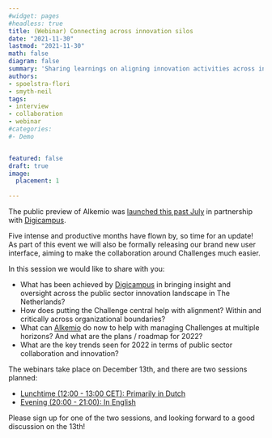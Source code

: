 ```yaml
---
#widget: pages
#headless: true
title: (Webinar) Connecting across innovation silos
date: "2021-11-30"
lastmod: "2021-11-30"
math: false
diagram: false
summary: 'Sharing learnings on aligning innovation activities across innovation silos in the Dutch public sector. And the launch of the new Alkemio UI :)'
authors:
- spoelstra-flori
- smyth-neil
tags:
- interview
- collaboration
- webinar
#categories:
#- Demo


featured: false
draft: true
image:
  placement: 1
  
---
```

The public preview of Alkemio was [launched this past July](https://alkemio.foundation/post/2021-07-public-preview/) in partnership with [Digicampus](https://digicampus.tech). 

Five intense and productive months have flown by, so time for an update! As part of this event we will also be formally releasing our brand new user interface, aiming to make the collaboration around Challenges much easier. 

In this session we would like to share with you:
- What has been achieved by [Digicampus](https://digicampus.tech) in bringing insight and oversight across the public sector innovation landscape in The Netherlands?
- How does putting the Challenge central help with alignment? Within and critically across organizational boundaries?
- What can [Alkemio](https://alkem.io) do now to help with managing Challenges at multiple horizons? And what are the plans / roadmap for 2022?
- What are the key trends seen for 2022 in terms of public sector collaboration and innovation?

The webinars take place on December 13th, and there are two sessions planned:
- [Lunchtime (12:00 - 13:00 CET): Primarily in Dutch](https://www.linkedin.com/events/6871361971984330752/about/)
- [Evening (20:00 - 21:00): In English](https://www.linkedin.com/events/6871768352117813248/about/) 

Please sign up for one of the two sessions, and looking forward to a good discussion on the 13th!






